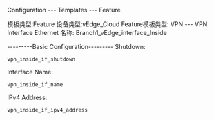 Configuration --- Templates --- Feature

模板类型:Feature
设备类型:vEdge_Cloud
Feature模板类型: VPN --- VPN Interface Ethernet
名称: Branch1_vEdge_interface_Inside

---------Basic Configuration---------
Shutdown: 
```shell
vpn_inside_if_shutdown
```

Interface Name: 
```shell
vpn_inside_if_name
```

IPv4 Address: 
```shell
vpn_inside_if_ipv4_address
```


